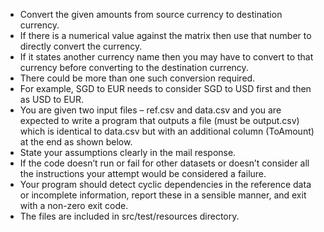 - Convert the given amounts from source currency to destination currency. 
- If there is a numerical value against the matrix then use that number to directly convert the currency. 
- If it states another currency name then you may have to convert to that currency before converting to the destination currency. 
- There could be more than one such conversion required. 
- For example, SGD to EUR needs to consider SGD to USD first and then as USD to EUR. 
- You are given two input files – ref.csv and data.csv and you are expected to write a program that outputs a file (must be output.csv) which is identical to data.csv but with an additional column (ToAmount) at the end as shown below. 
- State your assumptions clearly in the mail response. 
- If the code doesn’t run or fail for other datasets or doesn’t consider all the instructions your attempt would be considered a failure.
- Your program should detect cyclic dependencies in the reference data or incomplete information, report these in a sensible manner, and exit with a non-zero exit code.
- The files are included in src/test/resources directory.
